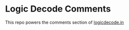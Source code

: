 # Logic Decode Comments

This repo powers the comments section of [logicdecode.in](https://logicdecode.in)
